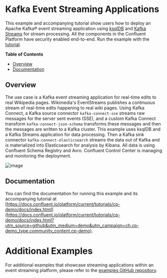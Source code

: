 # Kafka Event Streaming Applications

This example and accompanying tutorial show users how to deploy an Apache Kafka® event streaming application using [ksqlDB](https://ksqldb.io?utm_source=github&utm_medium=demo&utm_campaign=ch.cp-demo_type.community_content.cp-demo) and [Kafka Streams](https://docs.confluent.io/platform/current/streams/index.html?utm_source=github&utm_medium=demo&utm_campaign=ch.cp-demo_type.community_content.cp-demo) for stream processing. All the components in the Confluent Platform have security enabled end-to-end. Run the example with the [tutorial](https://docs.confluent.io/platform/current/tutorials/cp-demo/docs/index.html?utm_source=github&utm_medium=demo&utm_campaign=ch.cp-demo_type.community_content.cp-demo).

**Table of Contents**

- [Overview](#overview)
- [Documentation](#documentation)


## Overview

The use case is a Kafka event streaming application for real-time edits to real Wikipedia pages.
Wikimedia's EventStreams publishes a continuous stream of real-time edits happening to real wiki pages.
Using Kafka Connect, a Kafka source connector `kafka-connect-sse` streams raw messages for the server sent events (SSE), and a custom Kafka Connect transform `kafka-connect-json-schema` transforms these messages and then the messages are written to a Kafka cluster.
This example uses ksqlDB and a Kafka Streams application for data processing.
Then a Kafka sink connector `kafka-connect-elasticsearch` streams the data out of Kafka and is materialized into Elasticsearch for analysis by Kibana.
All data is using Confluent Schema Registry and Avro.
Confluent Control Center is managing and monitoring the deployment.

![image](docs/images/cp-demo-overview.jpg)

## Documentation

You can find the documentation for running this example and its accompanying tutorial at [https://docs.confluent.io/platform/current/tutorials/cp-demo/docs/index.html](https://docs.confluent.io/platform/current/tutorials/cp-demo/docs/index.html?utm_source=github&utm_medium=demo&utm_campaign=ch.cp-demo_type.community_content.cp-demo).

# Additional Examples

For additional examples that showcase streaming applications within an event streaming platform, please refer to the [examples GitHub repository](https://github.com/confluentinc/examples).
